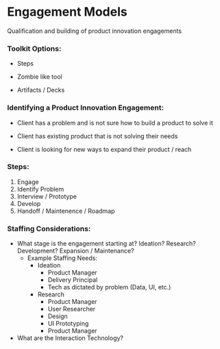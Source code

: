 # Engagement Models

Qualification and building of product innovation engagements

### Toolkit **Options:**

* Steps

* Zombie like tool

* Artifacts / Decks

### Identifying a Product Innovation Engagement:

* Client has a problem and is not sure how to build a product to solve it

* Client has existing product that is not solving their needs

* Client is looking for new ways to expand their product / reach

### Steps:

1. Engage
2. Identify Problem
3. Interview / Prototype
4. Develop
5. Handoff / Maintenence / Roadmap

### Staffing Considerations:

* What stage is the engagement starting at? Ideation? Research? Development? Expansion / Maintenance?
  * Example Staffing Needs: 
    * Ideation
      * Product Manager
      * Delivery Principal
      * Tech as dictated by problem \(Data, UI, etc.\)
    * Research
      * Product Manager
      * User Researcher 
      * Design 
      * UI Prototyping
      * Product Manager
* What are the Interaction Technology?



